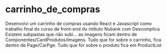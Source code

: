 # carrinho_de_compras
Desenvolvi um carrinho de compras usando React e Javascript como trabalho final do curso de front-end do intituto Nubank com Descomplica
Existem subpastas que não subi... as imagens ficam dentro de Componentes/CardProdutos/Imagens.
Tudo que for sobre o carrinho, fica dentro de Page/CarPge.
Tudo que for sobre o produto fica em ProductList
